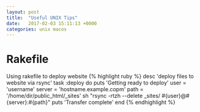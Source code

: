 ```yaml
---
layout: post
title:  "Useful UNIX Tips"
date:   2017-02-03 15:11:13 +0000
categories: unix macos
---
```


# Rakefile 
Using rakefile to deploy website
{% highlight ruby %}
desc 'deploy files to website via rsync'
task :deploy do
  puts 'Getting ready to deploy'
  user = 'username'
  server = 'hostname.example.copm'
  path = '/home/dir/public_html/_sites'
  sh "rsync -rtzh --delete _sites/ #{user}@#{server}:#{path}"
  puts 'Transfer complete'
end
{% endhighlight %}

